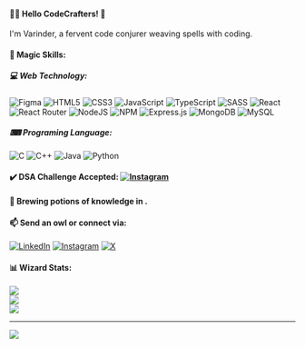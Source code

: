 #### 👨‍💻 Hello CodeCrafters! 🚀
I'm Varinder, a fervent code conjurer weaving spells with coding.

#### 🚀 Magic Skills:
##### 💻 Web Technology: 
![Figma](https://img.shields.io/badge/figma-%23F24E1E.svg?style=for-the-badge&logo=figma&logoColor=white) ![HTML5](https://img.shields.io/badge/html5-%23E34F26.svg?style=for-the-badge&logo=html5&logoColor=white) ![CSS3](https://img.shields.io/badge/css3-%231572B6.svg?style=for-the-badge&logo=css3&logoColor=white) ![JavaScript](https://img.shields.io/badge/javascript-%23323330.svg?style=for-the-badge&logo=javascript&logoColor=%23F7DF1E) ![TypeScript](https://img.shields.io/badge/typescript-%23007ACC.svg?style=for-the-badge&logo=typescript&logoColor=white) ![SASS](https://img.shields.io/badge/SASS-hotpink.svg?style=for-the-badge&logo=SASS&logoColor=white) ![React](https://img.shields.io/badge/react-%2320232a.svg?style=for-the-badge&logo=react&logoColor=%2361DAFB) ![React Router](https://img.shields.io/badge/React_Router-CA4245?style=for-the-badge&logo=react-router&logoColor=white) ![NodeJS](https://img.shields.io/badge/node.js-6DA55F?style=for-the-badge&logo=node.js&logoColor=white) ![NPM](https://img.shields.io/badge/NPM-%23CB3837.svg?style=for-the-badge&logo=npm&logoColor=white) ![Express.js](https://img.shields.io/badge/express.js-%23404d59.svg?style=for-the-badge&logo=express&logoColor=%2361DAFB) ![MongoDB](https://img.shields.io/badge/MongoDB-%234ea94b.svg?style=for-the-badge&logo=mongodb&logoColor=white) ![MySQL](https://img.shields.io/badge/mysql-%2300000f.svg?style=for-the-badge&logo=mysql&logoColor=white)
##### ⌨ Programing Language: 
![C](https://img.shields.io/badge/c-%2300599C.svg?style=for-the-badge&logo=c&logoColor=white) ![C++](https://img.shields.io/badge/c++-%2300599C.svg?style=for-the-badge&logo=c%2B%2B&logoColor=white) ![Java](https://img.shields.io/badge/java-%23ED8B00.svg?style=for-the-badge&logo=openjdk&logoColor=white) ![Python](https://img.shields.io/badge/python-3670A0?style=for-the-badge&logo=python&logoColor=ffdd54) 


<!-- #### 🔭 Currently enchanting the realms with Web-Development Project. -->

#### ✔️ DSA Challenge Accepted: [![Instagram](https://img.shields.io/badge/Instagram-%23E4405F.svg?logo=Instagram&logoColor=white)](https://instagram.com/coderchats)


#### 🌱 Brewing potions of knowledge in .

#### 📫 Send an owl or connect via:
[![LinkedIn](https://img.shields.io/badge/LinkedIn-%230077B5.svg?logo=linkedin&logoColor=white)](https://linkedin.com/in/nmvarinder) [![Instagram](https://img.shields.io/badge/Instagram-%23E4405F.svg?logo=Instagram&logoColor=white)](https://instagram.com/nmvarinder) [![X](https://img.shields.io/badge/X-black.svg?logo=X&logoColor=white)](https://x.com/nmvarinder) 

#### 📊 Wizard Stats:
![](https://github-readme-stats.vercel.app/api?username=nmvarinder&theme=dark&hide_border=false&include_all_commits=false&count_private=false)<br/>
![](https://github-readme-streak-stats.herokuapp.com/?user=nmvarinder&theme=dark&hide_border=false)<br/>
![](https://github-readme-stats.vercel.app/api/top-langs/?username=nmvarinder&theme=dark&hide_border=false&include_all_commits=false&count_private=false&layout=compact)

---
[![](https://visitcount.itsvg.in/api?id=nmvarinder&icon=0&color=0)](https://visitcount.itsvg.in)
